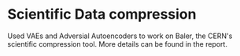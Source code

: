 # Scientific Data compression

Used VAEs and Adversial Autoencoders to work on Baler, the CERN's scientific compression tool. More details can be found in the report.
